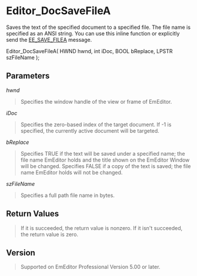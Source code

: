 # Editor\_DocSaveFileA

Saves the text of the specified document to a specified file. The file name is specified as an ANSI
string. You can use this inline function or explicitly send the
[EE\_SAVE\_FILEA](../message/ee_save_filea) message.

Editor\_DocSaveFileA( HWND hwnd, int iDoc, BOOL bReplace, LPSTR szFileName );

## Parameters

_hwnd_

> Specifies the window handle of the view or frame of EmEditor.

_iDoc_

> Specifies the zero-based index of the target document. If -1 is specified, the currently active document will be targeted.

_bReplace_

> Specifies TRUE if the text will be saved under a specified name; the
> file name EmEditor holds and the title shown on the EmEditor Window will be
> changed. Specifies FALSE if a copy of the text is saved; the file name
> EmEditor holds will not be changed.

_szFileName_

> Specifies a full path file name in bytes.

## Return Values

> If it is succeeded, the return value is nonzero. If it isn't succeeded, the
> return value is zero.

## Version

> Supported on EmEditor Professional Version 5.00 or later.